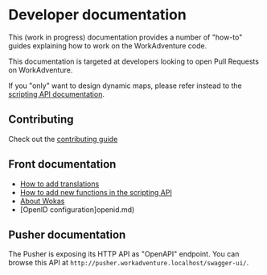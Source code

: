 # Developer documentation

This (work in progress) documentation provides a number of "how-to" guides explaining how to work on the WorkAdventure
code.

This documentation is targeted at developers looking to open Pull Requests on WorkAdventure.

If you "only" want to design dynamic maps, please refer instead to the [scripting API documentation](https://workadventu.re/map-building/scripting.md).

## Contributing

Check out the [contributing guide](../../CONTRIBUTING.md)

## Front documentation

- [How to add translations](how-to-translate.md)
- [How to add new functions in the scripting API](contributing-to-scripting-api.md)
- [About Wokas](wokas.md)
- [OpenID configuration]openid.md)

## Pusher documentation

The Pusher is exposing its HTTP API as "OpenAPI" endpoint.
You can browse this API at `http://pusher.workadventure.localhost/swagger-ui/`.
